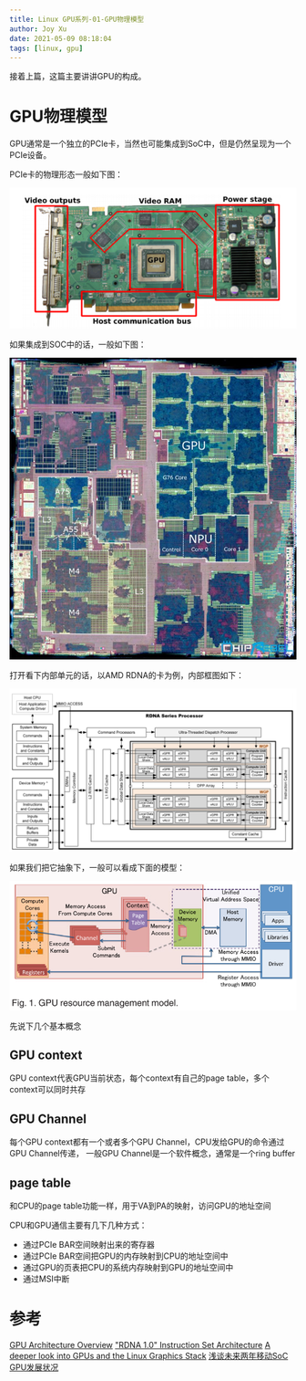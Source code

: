 ```yaml
---
title: Linux GPU系列-01-GPU物理模型
author: Joy Xu
date: 2021-05-09 08:18:04
tags: [linux, gpu]
---
```


接着上篇，这篇主要讲讲GPU的构成。

# GPU物理模型

GPU通常是一个独立的PCIe卡，当然也可能集成到SoC中，但是仍然呈现为一个PCIe设备。

PCIe卡的物理形态一般如下图：

![GPU卡](/images/gpu_card.png)

如果集成到SOC中的话，一般如下图：

![GPU卡](/images/gpu_soc.jpg)

打开看下内部单元的话，以AMD RDNA的卡为例，内部框图如下：

![AMD RDNA GPU](/images/amd_gpu.png)

如果我们把它抽象下，一般可以看成下面的模型：

![GPU模型](/images/gpu_management_model.png)

先说下几个基本概念

## GPU context
GPU context代表GPU当前状态，每个context有自己的page table，多个context可以同时共存

## GPU Channel
每个GPU context都有一个或者多个GPU Channel，CPU发给GPU的命令通过GPU Channel传递，
一般GPU Channel是一个软件概念，通常是一个ring buffer

## page table
和CPU的page table功能一样，用于VA到PA的映射，访问GPU的地址空间

CPU和GPU通信主要有几下几种方式：
* 通过PCIe BAR空间映射出来的寄存器
* 通过PCIe BAR空间把GPU的内存映射到CPU的地址空间中
* 通过GPU的页表把CPU的系统内存映射到GPU的地址空间中
* 通过MSI中断

# 参考

[GPU Architecture Overview](https://insujang.github.io/2017-04-27/gpu-architecture-overview/)
["RDNA 1.0" Instruction Set Architecture](https://developer.amd.com/wp-content/resources/RDNA_Shader_ISA.pdf)
[A deeper look into GPUs and the Linux Graphics Stack](https://phd.mupuf.org/files/toulibre2012_deeper_look.pdf)
[浅谈未来两年移动SoC GPU发展状况](https://zhuanlan.zhihu.com/p/76974828)
